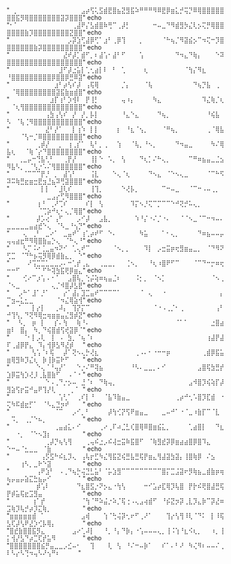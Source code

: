  "⠀⡀⠀⠀⠀⠀⠀⠀⠀⠀⠀⠀⠀⠀⠀⠀⣠⡴⢫⢅⣫⣾⣟⣿⣦⣝⣻⣯⠵⠛⠛⠛⠻⠿⣟⡿⣶⣅⡚⢭⡙⠿⢿⣿⣿⣿⣿⣿⣿⣿⣯⡻⢿⣿⣿⣿⣿⣿⣿⣿⣽⡽⣿⣿⣿"
echo "⠂⠁⠀⠀⠀⠀⠀⠀⠀⠀⠀⠀⠀⠀⢀⣼⠟⡌⣣⣾⣿⠷⢛⠉⢀⡼⡃⠀⠀⠀⠀⠀⠒⠤⣀⠙⠻⣾⣻⡳⣌⢇⡢⢍⡛⢿⣿⣿⣿⣿⣿⣿⣷⡹⣿⣿⣿⣿⣿⣿⣿⣿⣝⣿⣿"
echo "⠀⠀⠀⠀⠀⠀⠀⠀⠀⠀⠀⠀⠀⡠⡽⣱⢋⣼⡿⢋⠁⣰⠃⢀⡿⢹⠀⠀⠀⡀⠀⠀⠀⠀⠈⠓⢦⡈⠻⣽⣮⡢⠉⠲⢍⠒⡹⣿⣿⣿⣿⣿⣿⣿⣷⡽⣿⣿⣿⣿⣿⣿⣿⣿⣿"
echo "⠀⠀⠀⠀⠀⠀⠀⠀⠀⠀⠀⠀⣜⠞⡼⡁⣾⠋⡀⠆⣼⢡⠂⣼⠃⠋⠀⠀⠀⢡⠀⠀⠀⠀⠀⠀⠀⠙⠲⣄⠙⢷⡄⠀⠀⠀⠑⠽⣿⣿⣿⣿⣿⣿⣿⣿⣿⣿⣿⣿⣿⣿⣿⣿⣿"
echo "⠀⠀⠀⠀⠀⠀⠀⠀⠀⠀⠀⣸⠋⡼⣐⣥⡇⢁⢂⣴⡇⠇⠀⠃⠀⢁⠀⠀⠀⠀⢆⠀⠀⠀⠀⠀⠀⠀⠀⠈⢳⡌⠻⣆⠀⠀⠀⠀⠘⣿⣿⣿⣿⣿⣿⣿⣿⣿⡿⣿⣿⡿⣛⠿⣽"
echo "⠀⠀⠀⠀⠀⠀⠀⠀⠀⠀⣰⠃⡴⢣⠎⡼⠀⢠⢯⢿⠀⠀⠀⠀⠀⡈⡄⠀⠀⠀⠈⢧⠀⠀⠀⠀⠀⠀⠀⠀⠀⠙⢦⡙⣧⠀⢀⠀⠀⠈⢿⣿⣿⣿⣿⣿⣿⣿⣿⣽⣯⣷⣶⣾⣿"
echo "⠀⠀⠀⠀⠀⠀⠀⠀⠀⣰⡏⢰⠃⡱⢺⠇⠀⡟⢸⡃⠀⠀⠀⠀⠀⢤⠰⡄⠀⠀⠀⠀⠳⣄⠀⠀⠀⠀⠀⠀⠀⠀⠀⠹⣌⢷⡈⢆⠀⠈⢆⢻⣿⣿⣿⣿⣿⣿⣿⣿⣿⣿⣿⣿⣿"
echo "⠀⠀⠀⠀⠀⠀⠀⠀⢠⣳⢠⢣⠎⠀⡜⠀⡜⡀⡧⡇⠀⠀⠀⠀⠀⠘⣄⠑⣄⠀⠀⠀⠀⠙⢦⡀⠀⠀⠀⠀⠀⠀⠀⠀⠘⢮⣧⠀⠣⠀⠈⢧⢈⠻⣿⣿⣿⣿⣿⣿⣿⣿⣿⣿⣿"
echo "⠀⠀⠀⠀⠀⠀⠀⠀⣜⠃⡜⠁⠀⠀⡇⢰⠱⠀⡇⡇⠀⠀⠀⠀⡆⠀⠘⣆⠈⢢⡀⠀⠀⠀⠈⠛⢦⡀⠀⠀⠀⠀⠀⠀⢀⠈⢿⣧⠀⠀⠀⠈⢣⠒⡈⠿⣿⣿⣿⣿⣿⣿⣿⣿⣿"
echo "⠀⠀⠀⠀⠀⠀⢀⡾⡜⠀⠀⡀⠀⢰⢀⡎⠁⠀⢧⠃⡀⢀⠀⠀⢱⠀⠀⠈⢧⡀⠘⠢⡀⠀⠀⠀⠀⠙⠲⣤⣀⠀⠀⠀⠀⠳⠌⢿⣧⢆⠀⠀⠈⢷⠈⡔⠙⣿⣿⣿⣿⣿⣿⣿⣿"
echo "⠀⠀⢀⣀⡤⠒⢙⣧⢃⠃⠀⠀⢀⡟⡜⠀⠀⠀⢸⡇⠑⠀⠡⡀⠀⢣⠀⠀⠀⠙⢆⡁⠌⠓⢄⡀⠀⠀⠀⠀⠉⠛⠶⣦⣤⣀⣈⣢⠻⣧⠣⡀⠀⠈⢣⡐⠡⠌⢻⣿⣿⣿⣿⣿⣿"
echo "⠀⠀⠀⠈⠉⠉⠉⡟⡘⠀⡀⠀⣼⢡⠃⠀⠀⠀⢨⣇⠀⠀⠀⠑⢄⠈⢆⠀⠀⠀⠀⠙⠢⣄⠀⠈⠑⠢⢄⣀⠀⠀⠀⠀⠈⠉⠓⠫⠽⠭⢷⣛⣖⣶⣒⣟⣲⣘⣦⠽⢛⣽⣿⣿⣿"
echo "⠀⠀⠀⠀⠀⠀⠀⡇⡇⠀⠁⣸⢇⠎⠀⠀⠀⠀⢸⢹⡀⠀⠀⠀⠀⠑⢜⡧⡀⠀⠀⠀⠀⠀⠉⠒⠤⣀⠀⠀⠈⠉⠒⠠⠤⢀⡀⠀⠀⠀⠀⠀⠀⠀⠀⠀⠀⣀⣠⡔⢋⠻⣿⣿⣿"
echo "⠀⠀⠀⠀⠀⠀⢰⠘⠀⢀⠜⢉⠎⠀⠀⠀⠀⠎⡇⠀⢣⠀⠀⠀⠀⠀⠀⠹⡍⠢⡘⢍⠉⡉⠉⠉⠑⠚⢝⡚⠥⢄⡀⠀⠀⠀⠀⠀⠀⠀⠀⠀⠀⠀⠀⠈⢉⡵⠚⢆⠂⢄⡈⢿⣿"
echo "⠀⠀⠀⠀⠀⠀⡼⡡⢔⠁⢠⠋⠀⠀⠀⡠⠊⡼⠀⠀⣠⣧⡀⠀⠀⠀⠀⠀⠱⠘⡌⠐⠌⡈⠐⠄⠀⠀⠈⠈⠢⣀⠈⠉⠒⠲⠤⠄⣀⣀⣀⣀⣀⣤⣴⣞⠑⢄⠀⠈⠣⣀⠘⢢⡙"
echo "⠀⠀⠀⢄⠀⢀⠃⠀⣀⠔⠁⠀⣀⣤⠞⠁⢰⢁⡴⠞⠋⠀⠑⠄⠀⠀⠀⠀⠀⠳⣥⠀⠀⠀⠁⠂⢄⡀⠀⠀⠀⠀⠙⠶⣦⠤⠤⡤⢤⢤⣴⣖⠛⠻⢿⣿⣷⣤⡑⢄⠀⠈⠓⢄⠘"
echo "⠀⠀⠀⠣⡉⠨⠔⢈⣀⣤⠲⠝⠊⠀⢁⢄⠞⠉⠀⠀⠀⠀⠀⠈⠢⡀⡀⠀⠀⠀⠹⡇⠀⡠⣒⣭⡶⢖⣻⣶⣤⣀⡀⠀⠈⠙⠻⠝⢋⣉⠀⠈⠙⠓⡦⢭⡻⢿⡿⣾⣷⣄⡀⠀⠑"
echo "⠀⠀⠀⠀⠜⢩⣉⣉⣁⣀⣀⡠⠄⠒⢁⡞⢀⣄⠀⠀⢀⣀⣀⡀⠀⠀⢈⠢⡀⠀⠀⠘⢆⠰⣿⠟⠋⠉⠀⠀⠀⠈⠉⠙⠒⡒⠶⢖⠒⠒⠋⠀⠀⠀⠈⠁⠋⠓⢽⣳⣯⢟⡿⣶⣄"
echo "⠀⠀⠀⢊⠔⠉⡰⢡⠠⠐⠈⠀⠀⣠⣿⢧⡀⢑⡬⢵⠶⢦⣤⣈⠆⠀⠀⠀⠨⡂⡀⠀⠈⠢⡁⠀⠀⠀⠀⠀⠀⠀⠀⠀⠀⠈⠢⢀⠈⠢⣀⠀⠀⠀⠀⠀⠀⠀⢄⡈⠺⣿⡼⣣⣟"
echo "⠀⠀⡠⠓⠁⣸⠁⡘⠁⠀⠀⠀⡔⠁⣼⡄⣹⣉⣤⠞⠉⠉⠉⠉⠁⠀⠀⠀⠀⠈⠀⢄⠀⠀⠐⠀⠀⠀⠀⠀⠀⠀⠀⠀⠀⠀⠀⡄⠉⣲⠤⣅⣂⣀⠀⠀⠀⠀⠀⠈⠲⣌⢿⣵⢺"
echo "⠀⠀⠁⠀⠀⡇⡔⡇⠀⠀⢀⠼⡄⠀⢹⡝⡍⠉⠀⠀⠀⠀⠀⠀⠀⠀⠀⠀⠀⠀⠀⠀⠈⠐⠠⢀⡈⠂⢀⠀⠀⠀⠀⠀⠀⠀⢠⠃⠚⢹⢣⡀⠙⢝⠻⢿⣒⢶⣶⣶⣤⣌⣻⡾⣝"
echo "⠀⠀⠣⡀⠀⡶⠀⡇⠀⠀⡎⠄⢳⠀⠀⢷⠘⠄⠀⠀⠀⠀⠀⠀⠀⠀⠀⠀⠀⠀⠀⠀⠀⠀⠀⠀⠀⠈⠁⠁⠀⠀⠀⠀⠀⣐⣿⣴⣶⠇⠀⣿⡄⠀⠳⡀⠙⢮⣿⣾⢫⢞⣽⡿⠈"
echo "⠀⠀⠀⠈⠂⡇⡠⢇⠀⢸⠀⠠⠀⣳⡀⠈⢦⠈⠆⠀⠀⠀⠀⠀⠀⠀⠀⠀⠀⠀⠀⠀⠀⠀⠀⠀⠀⠀⠀⠀⠀⠀⠀⠀⢰⣼⡟⣼⠏⢀⣼⡿⡟⣄⠀⠹⡄⢺⡿⣣⠻⣜⡾⠀⠀"
echo "⠀⠀⠀⠀⠀⢣⢡⠈⠆⢯⠀⠀⡼⠁⢝⠢⢄⡓⢜⣆⠀⠀⠀⠀⠀⠀⠀⠀⢀⠠⠄⠂⠐⠒⠒⡶⠀⠀⠀⠀⠀⠀⠀⢀⣾⡿⣯⣥⣶⢿⣻⠷⡹⣌⢆⠀⡷⢸⡷⣭⠗⠋⠀⠀⠀"
echo "⠀⠀⠀⠀⠀⠀⠑⢄⠈⠘⢤⡜⠁⠀⠀⠑⡐⠌⠛⢽⣦⠀⠀⠀⠀⠀⠀⠘⠣⠄⣀⣀⡀⠄⠊⠀⠀⠀⠀⠀⠀⠀⣠⣿⢯⣳⣛⡞⣱⡿⣭⢳⡱⢜⡸⢀⣧⣿⣷⠋⠀⠀⠄⠁⠂"
echo "⠀⠀⠀⠀⠀⠀⠀⠀⠑⠠⢀⠙⡐⡢⠤⠀⣘⠈⠆⠀⠙⢷⢤⡀⠀⠀⠀⠀⠀⠀⠀⠀⠀⠀⠀⠀⠀⠀⠀⠀⣠⠺⣿⡹⢮⢵⡏⡼⣻⣵⢫⡖⣭⠚⣤⠟⢹⡜⢇⠀⠀⠀⢀⠈⠀"
echo "⠀⠀⠀⠀⠀⠀⠀⠀⠀⠀⠀⢡⢃⠁⠀⢀⠎⡇⠘⠀⠀⠈⣧⠹⣷⣤⣀⠀⠀⠀⠀⠀⠀⠀⠀⠀⠀⢀⡴⠚⢂⠡⣿⡹⣏⣾⠀⠐⢍⠳⠯⣾⣖⡋⠁⠀⠈⠣⣄⣙⡲⠞⠀⠀⠀"
echo "⠀⠀⠀⠀⠀⠀⠀⠀⠀⠀⠈⠉⠀⠀⡠⠊⡀⠃⠀⠀⠀⠀⡼⢳⢊⡝⢫⠟⣶⣤⣀⠀⠀⠀⣀⠤⠚⠁⠐⠈⣀⠰⣷⡏⠉⠈⣇⠀⠀⠩⡀⠀⢀⡈⠑⠦⡀⠀⠀⠀⠀⠀⠀⠀⠀"
echo "⠀⠀⠀⠀⠀⠀⠀⠀⠀⠀⢀⣤⣴⣅⠄⠊⠀⠀⠀⠀⢀⠔⢀⠏⠴⣈⣃⢎⣿⢿⠿⣿⣶⣮⣅⡀⠀⠀⠀⠀⢁⣴⣿⡇⠀⠀⠙⣆⠀⠀⠐⡀⠀⠈⠑⠢⣹⡆⠀⠀⠀⠀⠀⠀⠀"
echo "⠀⠀⠀⠀⠀⠀⠀⠀⢀⡼⡙⢦⢣⢻⠀⠀⠀⢀⢤⠮⣐⡠⠮⢼⣒⣭⠷⣯⣿⠋⠀⠈⢷⣻⣞⡽⡿⣶⣴⣴⣿⡿⣿⠹⣄⠀⠀⠀⠑⠒⠤⠈⣂⣀⣀⠀⠈⣷⠀⠀⠀⠀⠀⠀⠀"
echo "⠀⠀⠀⠀⠀⠀⠀⢠⡫⣫⠓⠮⣆⡹⢄⠀⢠⢧⡖⣋⠳⣌⢻⣯⣝⢮⣛⣧⣛⢯⡟⣶⣄⢻⣼⣽⣳⣽⡄⢸⣿⢷⡿⠀⠌⣢⠀⠀⠀⠀⠀⢰⠣⡀⣀⠗⠑⣽⠀⠀⠀⠀⠀⠀⠀"
echo "⠀⠀⠀⠀⠀⠀⢠⠟⣱⠃⠀⠠⢀⠙⢦⡓⢬⣙⣃⣥⠃⠈⡥⣱⣻⠉⠉⠉⠉⠉⠉⠉⠉⠉⣿⡍⣉⣨⣽⠖⡻⢷⣦⣀⣾⣷⡶⢶⢦⡤⣤⡤⣵⣍⣓⣦⡤⠊⠀⠀⠀⠀⠀⠀⠁"
echo "⠀⠀⠀⠀⠀⠀⡾⢡⠇⠀⠀⠀⠀⠀⠀⠙⣆⣿⣫⡐⠝⡢⣄⠐⢳⢣⠀⠀⠀⠀⠒⠊⣡⡴⣏⢿⡹⢧⣿⠀⡟⡗⠮⢟⣿⣼⣛⢯⡟⡾⣥⢯⣖⣩⣻⣤⠀⠀⠀⠀⠀⠀⠀⠀⠀"
echo "⠀⠀⠀⠀⠀⢰⠁⡞⠀⠀⠀⠀⠀⠀⠀⠀⠈⢳⠈⠛⠵⣬⡐⠵⡈⢯⢐⠠⢄⣠⢴⣾⠋⠀⠘⡮⣝⡲⡽⢀⣇⡹⣄⡷⠉⡽⣜⠶⣩⢷⡹⢧⡚⡴⡹⣍⢷⡀⠀⠀⠀⠀⠀⠀⠀"
echo "⣶⣶⣶⣶⣶⣾⠀⠁⠀⠀⠀⠀⠀⠀⠀⠀⣠⢾⠀⠀⠀⢱⠈⢓⢬⡽⢂⠖⠋⢀⠜⠁⠀⠀⠀⢹⡔⢣⢻⠸⢇⠈⠙⠅⠀⡇⠸⢯⣣⢏⡼⢣⠟⣜⡱⢊⡧⢿⡄⠀⠀⠀⠀⠀⠀"
echo "⣿⣞⣷⣿⣿⣯⡻⣄⠀⠀⠀⠀⠀⠀⣠⠔⢁⠼⡇⠀⠀⠘⡀⠘⡄⠙⡷⡄⠐⢡⠤⠤⠤⢄⡀⢸⠨⢱⠘⣆⠪⢆⡀⠀⠀⠰⡀⢸⡅⢺⡜⣣⠙⡴⣉⢏⡞⣥⠻⠀⠀⠀⠀⠀⠀"
echo "⣿⣿⣿⣿⣿⣿⣿⣮⡛⣤⣀⣀⡠⣊⠤⠂⠀⠀⢹⠀⠀⠀⢇⠀⢣⠀⠘⠌⠒⠤⡷⠁⠀⠀⠎⠁⠄⠃⠜⠀⠳⢌⠻⠆⠤⠤⠌⢀⠇⠣⡔⠣⢙⠲⢤⠣⠜⢢⠛⠆⠀⠀⠀⠀"
